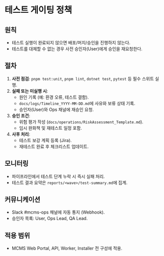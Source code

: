 # 테스트 게이팅 정책

## 원칙
- 테스트 실행이 완료되지 않으면 배포/머지/승인을 진행하지 않는다.
- 테스트를 대체할 수 없는 경우 사전 승인자(User)에게 승인을 재요청한다.

## 절차
1. **사전 점검**: `pnpm test:unit`, `pnpm lint`, `dotnet test`, `pytest` 등 필수 스위트 실행.
2. **실패 또는 미실행 시**:
   - 원인 기록 (예: 환경 오류, 테스트 결함).
   - `docs/logs/Timeline_YYYY-MM-DD.md`에 사유와 보류 상태 기록.
   - 승인자(User)와 Ops 채널에 재승인 요청.
3. **승인 조건**:
   - 위험 평가 작성 (`docs/operations/RiskAssessment_Template.md`).
   - 임시 완화책 및 재테스트 일정 포함.
4. **사후 처리**:
   - 테스트 보강 계획 등록 (Jira).
   - 재테스트 완료 후 체크리스트 업데이트.

## 모니터링
- 파이프라인에서 테스트 단계 누락 시 즉시 실패 처리.
- 테스트 결과 요약은 `reports/<wave>/test-summary.md`에 집계.

## 커뮤니케이션
- Slack #mcms-ops 채널에 자동 통지 (Webhook).
- 승인자 목록: User, Ops Lead, QA Lead.

## 적용 범위
- MCMS Web Portal, API, Worker, Installer 전 구성에 적용.
